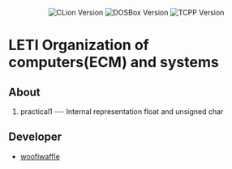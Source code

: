 <p align = "center">
  <img src = "https://img.shields.io/badge/CLion-2023.2.1-green" alt = "CLion Version">
  <img src = "https://img.shields.io/badge/DOSBox-0.74.3-blue" alt = "DOSBox Version">
  <img src = "https://img.shields.io/badge/TurboC%2B%2B-1.01-blue?style=plastic" alt = "TCPP Version">
</p>

# LETI Organization of computers(ECM) and systems

## About

1. practical1 --- Internal representation float and unsigned char
 
 ## Developer

*  [woofiwaffle](https://github.com/woofiwaffle)
